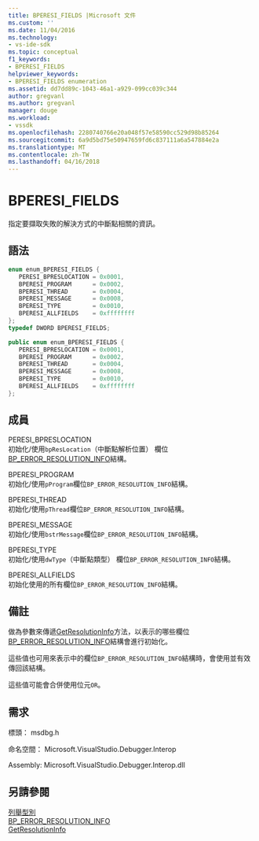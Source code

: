 ```yaml
---
title: BPERESI_FIELDS |Microsoft 文件
ms.custom: ''
ms.date: 11/04/2016
ms.technology:
- vs-ide-sdk
ms.topic: conceptual
f1_keywords:
- BPERESI_FIELDS
helpviewer_keywords:
- BPERESI_FIELDS enumeration
ms.assetid: dd7dd89c-1043-46a1-a929-099cc039c344
author: gregvanl
ms.author: gregvanl
manager: douge
ms.workload:
- vssdk
ms.openlocfilehash: 2280740766e20a048f57e58590cc529d98b85264
ms.sourcegitcommit: 6a9d5bd75e50947659fd6c837111a6a547884e2a
ms.translationtype: MT
ms.contentlocale: zh-TW
ms.lasthandoff: 04/16/2018
---
```

# <a name="bperesifields"></a>BPERESI_FIELDS
指定要擷取失敗的解決方式的中斷點相關的資訊。  
  
## <a name="syntax"></a>語法  
  
```cpp  
enum enum_BPERESI_FIELDS {   
   PERESI_BPRESLOCATION = 0x0001,  
   BPERESI_PROGRAM      = 0x0002,  
   BPERESI_THREAD       = 0x0004,  
   BPERESI_MESSAGE      = 0x0008,  
   BPERESI_TYPE         = 0x0010,  
   BPERESI_ALLFIELDS    = 0xffffffff  
};  
typedef DWORD BPERESI_FIELDS;  
```  
  
```csharp  
public enum enum_BPERESI_FIELDS {   
   PERESI_BPRESLOCATION = 0x0001,  
   BPERESI_PROGRAM      = 0x0002,  
   BPERESI_THREAD       = 0x0004,  
   BPERESI_MESSAGE      = 0x0008,  
   BPERESI_TYPE         = 0x0010,  
   BPERESI_ALLFIELDS    = 0xffffffff  
};  
```  
  
## <a name="members"></a>成員  
 PERESI_BPRESLOCATION  
 初始化/使用`bpResLocation`（中斷點解析位置） 欄位[BP_ERROR_RESOLUTION_INFO](../../../extensibility/debugger/reference/bp-error-resolution-info.md)結構。  
  
 BPERESI_PROGRAM  
 初始化/使用`pProgram`欄位`BP_ERROR_RESOLUTION_INFO`結構。  
  
 BPERESI_THREAD  
 初始化/使用`pThread`欄位`BP_ERROR_RESOLUTION_INFO`結構。  
  
 BPERESI_MESSAGE  
 初始化/使用`bstrMessage`欄位`BP_ERROR_RESOLUTION_INFO`結構。  
  
 BPERESI_TYPE  
 初始化/使用`dwType`（中斷點類型） 欄位`BP_ERROR_RESOLUTION_INFO`結構。  
  
 BPERESI_ALLFIELDS  
 初始化使用的所有欄位`BP_ERROR_RESOLUTION_INFO`結構。  
  
## <a name="remarks"></a>備註  
 做為參數來傳遞[GetResolutionInfo](../../../extensibility/debugger/reference/idebugerrorbreakpointresolution2-getresolutioninfo.md)方法，以表示的哪些欄位[BP_ERROR_RESOLUTION_INFO](../../../extensibility/debugger/reference/bp-error-resolution-info.md)結構會進行初始化。  
  
 這些值也可用來表示中的欄位`BP_ERROR_RESOLUTION_INFO`結構時，會使用並有效傳回該結構。  
  
 這些值可能會合併使用位元`OR`。  
  
## <a name="requirements"></a>需求  
 標頭： msdbg.h  
  
 命名空間： Microsoft.VisualStudio.Debugger.Interop  
  
 Assembly: Microsoft.VisualStudio.Debugger.Interop.dll  
  
## <a name="see-also"></a>另請參閱  
 [列舉型別](../../../extensibility/debugger/reference/enumerations-visual-studio-debugging.md)   
 [BP_ERROR_RESOLUTION_INFO](../../../extensibility/debugger/reference/bp-error-resolution-info.md)   
 [GetResolutionInfo](../../../extensibility/debugger/reference/idebugerrorbreakpointresolution2-getresolutioninfo.md)
